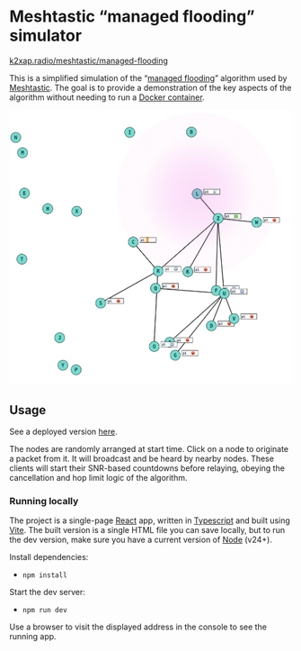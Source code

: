 # Meshtastic “managed flooding” simulator

[k2xap.radio/meshtastic/managed-flooding](https://k2xap.radio/meshtastic/managed-flooding)

This is a simplified simulation of the “[managed flooding](https://meshtastic.org/docs/overview/mesh-algo/#broadcasts-using-managed-flooding)” algorithm used by [Meshtastic](https://meshtastic.org). The goal is to provide a demonstration of the key aspects of the algorithm without needing to run a [Docker container](https://meshtastic.org/docs/software/meshtasticator/).

![simulator screen with nodes, links between them, packet queues and countdowns, and one actively radiating a transmission](./docs/simulator.png)


## Usage

See a deployed version [here](https://k2xap.radio/meshtastic/managed-flooding).

The nodes are randomly arranged at start time. Click on a node to originate a packet from it. It will broadcast and be heard by nearby nodes. These clients will start their SNR-based countdowns before relaying, obeying the cancellation and hop limit logic of the algorithm.

### Running locally

The project is a single-page [React](https://react.dev) app, written in [Typescript](https://www.typescriptlang.org) and built using [Vite](https://vite.dev). The built version is a single HTML file you can save locally, but to run the dev version, make sure you have a current version of [Node](https://nodejs.org) (v24+).

Install dependencies:

- `npm install`

Start the dev server:

- `npm run dev`

Use a browser to visit the displayed address in the console to see the running app.
